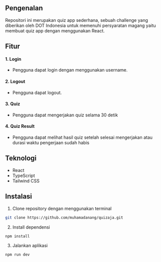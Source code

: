 ## Pengenalan

Repositori ini merupakan quiz app sederhana, sebuah challenge yang diberikan oleh DOT Indonesia untuk memenuhi persyaratan magang yaitu membuat quiz app dengan menggunakan React.

## Fitur

#### 1. Login

- Pengguna dapat login dengan menggunakan username.

#### 2. Logout

- Pengguna dapat logout.

#### 3. Quiz

- Pengguna dapat mengerjakan quiz selama 30 detik

#### 4. Quiz Result

- Pengguna dapat melihat hasil quiz setelah selesai mengerjakan atau durasi waktu pengerjaan sudah habis

## Teknologi

- React
- TypeScript
- Tailwind CSS

## Instalasi

1. Clone repository dengan menggunakan terminal

```bash
git clone https://github.com/muhamadanang/quizaja.git
```

2. Install dependensi

```bash
npm install
```

3. Jalankan aplikasi

```bash
npm run dev
```